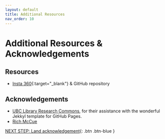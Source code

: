 ```yaml
---
layout: default
title: Additional Resources
nav_order: 10
---
```

# Additional Resources & Acknowledgements

## Resources

- [Insta 360](https://www.insta360.com/){:target="_blank"}  & GitHub repository

## Acknowledgements

- [UBC Library Research Commons](https://github.com/ubc-library-rc/), for their assistance with the wonderful Jekkyl template for GitHub Pages.
- [Rich McCue](https://richmccue.com/)

[NEXT STEP: Land acknowledgement](land-acknowledgement.html){: .btn .btn-blue }
